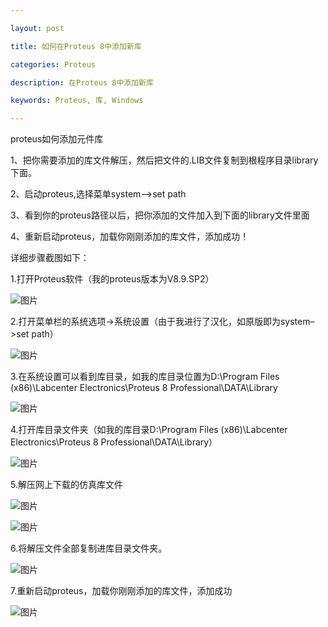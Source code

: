```yaml
---

layout: post

title: 如何在Proteus 8中添加新库

categories: Proteus

description: 在Proteus 8中添加新库

keywords: Proteus, 库, Windows

---
```


proteus如何添加元件库

1、把你需要添加的库文件解压，然后把文件的.LIB文件复制到根程序目录library下面。

2、启动proteus,选择菜单system–>set path

3、看到你的proteus路径以后，把你添加的文件加入到下面的library文件里面

4、重新启动proteus，加载你刚刚添加的库文件，添加成功！

详细步骤截图如下：

1.打开Proteus软件（我的proteus版本为V8.9.SP2）

![图片](https://uploader.shimo.im/f/UK4ovONwnA4nxcSV.png!thumbnail)

2.打开菜单栏的系统选项->系统设置（由于我进行了汉化，如原版即为system–>set path）

![图片](https://uploader.shimo.im/f/zXGncLFhLHwB8KPQ.png!thumbnail)

3.在系统设置可以看到库目录，如我的库目录位置为D:\Program Files (x86)\Labcenter Electronics\Proteus 8 Professional\DATA\Library

![图片](https://uploader.shimo.im/f/zBzhDW1MIe0QP3Jq.png!thumbnail)

4.打开库目录文件夹（如我的库目录D:\Program Files (x86)\Labcenter Electronics\Proteus 8 Professional\DATA\Library）

![图片](https://uploader.shimo.im/f/Zgq2nfHImRw1F3op.png!thumbnail)

5.解压网上下载的仿真库文件

![图片](https://uploader.shimo.im/f/aHWqAq3hufEUDlvS.png!thumbnail)

![图片](https://uploader.shimo.im/f/gP9RsWUtPVgmSNDV.png!thumbnail)

6.将解压文件全部复制进库目录文件夹。

![图片](https://uploader.shimo.im/f/upNulZzYODImM9AH.png!thumbnail)

7.重新启动proteus，加载你刚刚添加的库文件，添加成功

![图片](https://uploader.shimo.im/f/6BmkocRPHQw0DAce.png!thumbnail)

